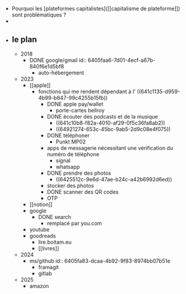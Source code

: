 - Pourquoi les [plateformes capitalistes]([[capitalisme de plateforme]]) sont problématiques ?
-
- ## le plan
	- 2018
		- DONE google/gmail
		  id:: 6405faa6-7d01-4ecf-a67b-840f6e1d5bf8
			- auto-hébergement
	- 2023
		- [[apple]]
			- fonctions qui me rendent dépendant à l' ((641c1135-d959-4b99-b847-99c4255b15fb))
				- DONE apple pay/wallet
					- porte-cartes bellroy
				- DONE écouter des podcasts et de la musique
					- ((641c10b8-f82a-4010-af29-0f5c36fa8ab2))
					- ((64921274-653c-45bc-9ab5-2d9c08e4f075))
				- DONE téléphoner
					- Punkt MP02
				- apps de messagerie nécessitant une vérification du numéro de téléphone
					- signal
					- whatsapp
				- DONE prendre des photos
					- ((6425512c-9e6d-47ae-b24c-a42b6992d6ed))
				- stocker des photos
				- DONE scanner des QR codes
				- OTP
		- [[notion]]
		- google
			- DONE search
				- remplacé par you.com
		- youtube
		- goodreads
			- lire.boitam.eu
			- [[livres]]
	- 2024
		- ms/github
		  id:: 6405fa83-dcaa-4b92-9f83-8974bb07b51e
			- framagit
			- gitlab
	- 2025
		- amazon